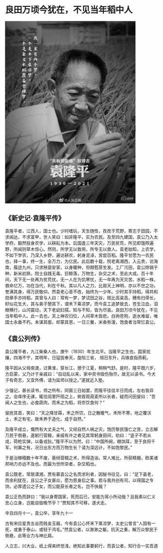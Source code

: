 # 良田万顷今犹在，不见当年稻中人

![](./i/袁公.jpeg)

## 《新史记·袁隆平传》

袁隆平者，江西人，国士也。少时嗜玩，天生随性，孜孜于荒野，寄志于田园，不求闻达，不求富甲，世人笑曰：如非隆平，实为农民。及至四九建国，袁公乃入太学府，毅然投身农学，以耕耘为本。后国逢三年天灾，万民贫荒，所见即饿殍遍野，所闻则草木惊心。然则，所学无以致用，所专无以救人。袁老始知，上农学，不如下学农，乃深入乡野，遍访耕农，躬身泥淖，苦尝百稻。隆平甘愿为一农民也，择一事，终一生，全万力，为亿民。此后数十载，院老离湘西，入云贵，访海南，履迹九州，只求秧苗安家，以身暖种，但期苞芽生发。工厂污田，袁公除镉于种，新米初熟，院士自践无毒。巨鲸落，万物生，杂交之术，至此大成。百十年间，天下无一处再为贫荒扰，无一人在为饥寒忧，无一年再为天灾苦。水稻一株，救命亿万，功在当代，利在千秋。其以凡人之力，比肩天上神明，亦以不世之功，誉满其身，得万民敬仰。然袁老心音不改，始终为一少年。少时其手持稻，得共和勋章手亦持稻，其曾与人曰：常有一梦，梦试田之谷，枝比高粱高，穗有扫帚长，籽似花生大，其与弟子憩其下，谓禾下乘凉梦。而今袁工追梦故去，苍生泣血，泪眼横行，山河震动，天下老幼妇孺，知与不知，皆为尽哀。良田万顷今犹在，不见当年稻中人。此一去也，天上神农归位，人间草木皆悲。白驹苍狗，逝水难留，唯国士永垂不朽。未谋其面，却蒙其恩，一日三餐，米香弥漫，饱食者当常忆袁公。

## 《袁公列传》

袁公隆平者，九江柴桑人也，庚午（1930）年生北平。当隆平之生也，国家扰攘，四海不宁，其明年，日寇拔奉天，旋陷三省， 旭日东升，兵锋直指燕蓟。

隆平因从父母南渡，过黄淮，穿长江，憩于江夏，稍稍气舒。是时，隆平既六岁，方启蒙，父乃计于亲戚曰：“自动乱以来，家中资书毁伤殆尽，故无以读书。今犬子有奇志，又宜外傅，请为延师以授之。”遂就近入塾。

少强记，甚长读书，师之所布，同窗三日始罢，而隆平往往半日而成，左右皆异之。会庠序无课，辄往闾里阡陌之上，俯首观菽麦所以长者，疑而问田叟曰：“吾闻人之生也，必食蔬肉，而禾之为稻，将奈饮食何？”

叟抚其首，笑曰：“天之降甘霖，禾之所饮，日之散暖气，禾所不寒，地之覆沃土，禾之有宅，故禾养于造化，成于自然。”

及隆平成立，慨然有大丈夫之气，又经自然人祸之灾，饱历黎民饿亡之苦，立志解万民于倒悬，遂躬行营粮，亲戚有许之者见其常躬身田间，劝曰：“竖子不若从戎，荷枪实弹，以备戎狄。”隆平不以为然，曰：“中国所阙，粮饷耳，至于良将千军，何寡之有，况日出东方而万物生长？请为深远计，不如饱黎民。”

于是治稼穑数十年不废，葵倾营粮之术，所得造诣，常人难比，所获精髓，欧美诸邦响力亦远不及也。而最为世所崇者，杂交稻也。

袁公既老，常居潇湘，贾有慕袁公之名而求利者，因秘书往见，曰：“足下虽老，而余利犹在，且公之子女甚众，愿为思身后之事。若与我共创有司，以得国之专饷，必厚遗公之子女，而公能获长者之名，岂不快哉？

袁公正色而辞曰：“我以身寄国家，死而后已，安能为宵小所动哉？且我素以仁义忠心立身，岂能自毁晚节乎？”贾知其不可移，遂犬走。

辛丑四月十一，袁公卒，享年九十一

古有宋应星贵五谷而贱金玉器，今有袁公心怀禾下乘凉梦，太史公曾言“人固有一死，或重于泰山，或轻于鸿毛。”然袁公者，以渺渺之躯，抗天之重，解万众黎民于倒悬，此等业力与神比肩。

人立志，兴大业，纸上得来终觉浅，绝知此事要躬行，而袁公者，知行合一实吾道